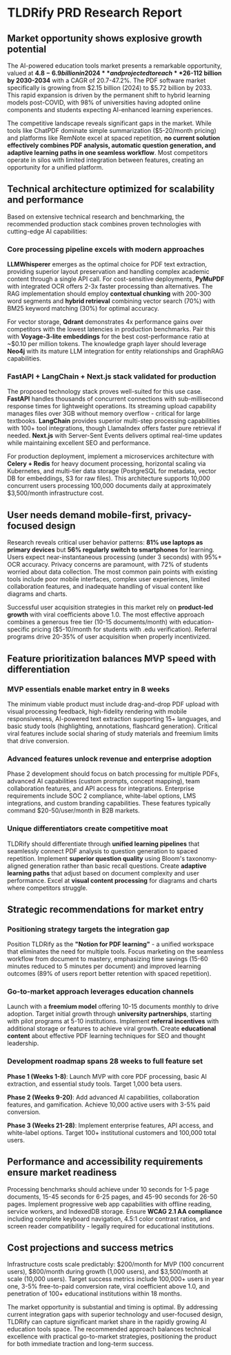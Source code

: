 # TLDRify PRD Research Report

## Market opportunity shows explosive growth potential

The AI-powered education tools market presents a remarkable opportunity, valued at **$4.8-6.9 billion in 2024** and projected to reach **$26-112 billion by 2030-2034** with a CAGR of 20.7-47.2%. The PDF software market specifically is growing from $2.15 billion (2024) to $5.72 billion by 2033. This rapid expansion is driven by the permanent shift to hybrid learning models post-COVID, with 98% of universities having adopted online components and students expecting AI-enhanced learning experiences.

The competitive landscape reveals significant gaps in the market. While tools like ChatPDF dominate simple summarization ($5-20/month pricing) and platforms like RemNote excel at spaced repetition, **no current solution effectively combines PDF analysis, automatic question generation, and adaptive learning paths in one seamless workflow**. Most competitors operate in silos with limited integration between features, creating an opportunity for a unified platform.

## Technical architecture optimized for scalability and performance

Based on extensive technical research and benchmarking, the recommended production stack combines proven technologies with cutting-edge AI capabilities:

### Core processing pipeline excels with modern approaches

**LLMWhisperer** emerges as the optimal choice for PDF text extraction, providing superior layout preservation and handling complex academic content through a single API call. For cost-sensitive deployments, **PyMuPDF** with integrated OCR offers 2-3x faster processing than alternatives. The RAG implementation should employ **contextual chunking** with 200-300 word segments and **hybrid retrieval** combining vector search (70%) with BM25 keyword matching (30%) for optimal accuracy.

For vector storage, **Qdrant** demonstrates 4x performance gains over competitors with the lowest latencies in production benchmarks. Pair this with **Voyage-3-lite embeddings** for the best cost-performance ratio at ~$0.10 per million tokens. The knowledge graph layer should leverage **Neo4j** with its mature LLM integration for entity relationships and GraphRAG capabilities.

### FastAPI + LangChain + Next.js stack validated for production

The proposed technology stack proves well-suited for this use case. **FastAPI** handles thousands of concurrent connections with sub-millisecond response times for lightweight operations. Its streaming upload capability manages files over 3GB without memory overflow - critical for large textbooks. **LangChain** provides superior multi-step processing capabilities with 100+ tool integrations, though LlamaIndex offers faster pure retrieval if needed. **Next.js** with Server-Sent Events delivers optimal real-time updates while maintaining excellent SEO and performance.

For production deployment, implement a microservices architecture with **Celery + Redis** for heavy document processing, horizontal scaling via Kubernetes, and multi-tier data storage (PostgreSQL for metadata, vector DB for embeddings, S3 for raw files). This architecture supports 10,000 concurrent users processing 100,000 documents daily at approximately $3,500/month infrastructure cost.

## User needs demand mobile-first, privacy-focused design

Research reveals critical user behavior patterns: **81% use laptops as primary devices** but **56% regularly switch to smartphones** for learning. Users expect near-instantaneous processing (under 3 seconds) with 95%+ OCR accuracy. Privacy concerns are paramount, with 72% of students worried about data collection. The most common pain points with existing tools include poor mobile interfaces, complex user experiences, limited collaboration features, and inadequate handling of visual content like diagrams and charts.

Successful user acquisition strategies in this market rely on **product-led growth** with viral coefficients above 1.0. The most effective approach combines a generous free tier (10-15 documents/month) with education-specific pricing ($5-10/month for students with .edu verification). Referral programs drive 20-35% of user acquisition when properly incentivized.

## Feature prioritization balances MVP speed with differentiation

### MVP essentials enable market entry in 8 weeks

The minimum viable product must include drag-and-drop PDF upload with visual processing feedback, high-fidelity rendering with mobile responsiveness, AI-powered text extraction supporting 15+ languages, and basic study tools (highlighting, annotations, flashcard generation). Critical viral features include social sharing of study materials and freemium limits that drive conversion.

### Advanced features unlock revenue and enterprise adoption

Phase 2 development should focus on batch processing for multiple PDFs, advanced AI capabilities (custom prompts, concept mapping), team collaboration features, and API access for integrations. Enterprise requirements include SOC 2 compliance, white-label options, LMS integrations, and custom branding capabilities. These features typically command $20-50/user/month in B2B markets.

### Unique differentiators create competitive moat

TLDRify should differentiate through **unified learning pipelines** that seamlessly connect PDF analysis to question generation to spaced repetition. Implement **superior question quality** using Bloom's taxonomy-aligned generation rather than basic recall questions. Create **adaptive learning paths** that adjust based on document complexity and user performance. Excel at **visual content processing** for diagrams and charts where competitors struggle.

## Strategic recommendations for market entry

### Positioning strategy targets the integration gap

Position TLDRify as the **"Notion for PDF learning"** - a unified workspace that eliminates the need for multiple tools. Focus marketing on the seamless workflow from document to mastery, emphasizing time savings (15-60 minutes reduced to 5 minutes per document) and improved learning outcomes (89% of users report better retention with spaced repetition).

### Go-to-market approach leverages education channels

Launch with a **freemium model** offering 10-15 documents monthly to drive adoption. Target initial growth through **university partnerships**, starting with pilot programs at 5-10 institutions. Implement **referral incentives** with additional storage or features to achieve viral growth. Create **educational content** about effective PDF learning techniques for SEO and thought leadership.

### Development roadmap spans 28 weeks to full feature set

**Phase 1 (Weeks 1-8)**: Launch MVP with core PDF processing, basic AI extraction, and essential study tools. Target 1,000 beta users.

**Phase 2 (Weeks 9-20)**: Add advanced AI capabilities, collaboration features, and gamification. Achieve 10,000 active users with 3-5% paid conversion.

**Phase 3 (Weeks 21-28)**: Implement enterprise features, API access, and white-label options. Target 100+ institutional customers and 100,000 total users.

## Performance and accessibility requirements ensure market readiness

Processing benchmarks should achieve under 10 seconds for 1-5 page documents, 15-45 seconds for 6-25 pages, and 45-90 seconds for 26-50 pages. Implement progressive web app capabilities with offline reading, service workers, and IndexedDB storage. Ensure **WCAG 2.1 AA compliance** including complete keyboard navigation, 4.5:1 color contrast ratios, and screen reader compatibility - legally required for educational institutions.

## Cost projections and success metrics

Infrastructure costs scale predictably: $200/month for MVP (100 concurrent users), $800/month during growth (1,000 users), and $3,500/month at scale (10,000 users). Target success metrics include 100,000+ users in year one, 3-5% free-to-paid conversion rate, viral coefficient above 1.0, and penetration of 100+ educational institutions within 18 months.

The market opportunity is substantial and timing is optimal. By addressing current integration gaps with superior technology and user-focused design, TLDRify can capture significant market share in the rapidly growing AI education tools space. The recommended approach balances technical excellence with practical go-to-market strategies, positioning the product for both immediate traction and long-term success.